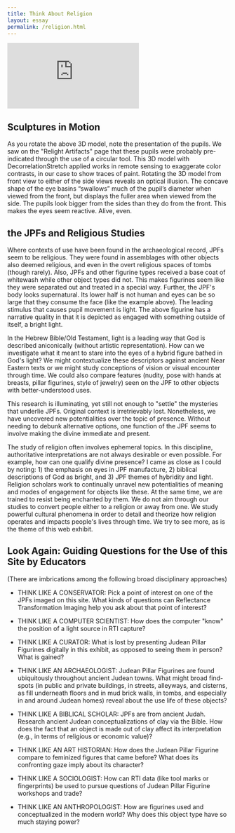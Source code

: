 ```yaml
---
title: Think About Religion
layout: essay
permalink: /religion.html
---
```


<div class="sketchfab-embed-wrapper ratio ratio-16x9"><iframe title="Judean Pillar Figurine head with false color" frameborder="0" allowfullscreen mozallowfullscreen="true" webkitallowfullscreen="true" allow="autoplay; fullscreen; xr-spatial-tracking" xr-spatial-tracking execution-while-out-of-viewport execution-while-not-rendered web-share src="https://sketchfab.com/models/886634b5f96a4b449e2a3f86c1d54368/embed"></iframe></div>

## Sculptures in Motion

As you rotate the above 3D model, note the presentation of the pupils. We saw on the "Relight Artifacts" page that these pupils were probably pre-indicated through the use of a circular tool. This 3D model with DecorrelationStretch applied works in remote sensing to exaggerate color contrasts, in our case to show traces of paint. Rotating the 3D model from front view to either of the side views reveals an optical illusion. The concave shape of the eye basins “swallows” much of the pupil’s diameter when viewed from the front, but displays the fuller area when viewed from the side. The pupils look bigger from the sides than they do from the front. This makes the eyes seem reactive. Alive, even. 

## the JPFs and Religious Studies
Where contexts of use have been found in the archaeological record, JPFs seem to be religious. They were found in assemblages with other objects also deemed religious, and even in the overt religious spaces of tombs (though rarely). Also, JPFs and other figurine types received a base coat of whitewash while other object types did not. This makes figurines seem like they were separated out and treated in a special way. Further, the JPF's body looks supernatural. Its lower half is not human and eyes can be so large that they consume the face (like the example above). The leading stimulus that causes pupil movement is light. The above figurine has a narrative quality in that it is depicted as engaged with something outside of itself, a bright light.

In the Hebrew Bible/Old Testament, light is a leading way that God is described aniconically (without artistic representation). How can we investigate what it meant to stare into the eyes of a hybrid figure bathed in God's light? We might contextualize these descriptors against ancient Near Eastern texts or we might study conceptions of vision or visual encounter through time. We could also compare features (nudity, pose with hands at breasts, pillar figurines, style of jewelry) seen on the JPF to other objects with better-understood uses. 

This research is illuminating, yet still not enough to "settle" the mysteries that underlie JPFs. Original context is irretrievably lost. Nonetheless, we have uncovered new potentialities over the topic of presence. Without needing to debunk alternative options, one function of the JPF seems to involve making the divine immediate and present.

The study of religion often involves ephemeral topics. In this discipline, authoritative interpretations are not always desirable or even possible. For example, how can one qualify divine presence? I came as close as I could by noting: 1) the emphasis on eyes in JPF manufacture, 2) biblical descriptions of God as bright, and 3) JPF themes of hybridity and light. Religion scholars work to continually unravel new potentialities of meaning and modes of engagement for objects like these. At the same time, we are trained to resist being enchanted by them. We do not aim through our studies to convert people either to a religion or away from one. We study powerful cultural phenomena in order to detail and theorize how religion operates and impacts people's lives through time. We try to see more, as is the theme of this web exhibit.


## Look Again: Guiding Questions for the Use of this Site by Educators

(There are imbrications among the following broad disciplinary approaches)

- THINK LIKE A CONSERVATOR: Pick a point of interest on one of the JPFs imaged on this site. What kinds of questions can Reflectance Transformation Imaging help you ask about that point of interest?

- THINK LIKE A COMPUTER SCIENTIST: How does the computer "know" the position of a light source in RTI capture?

- THINK LIKE A CURATOR: What is lost by presenting Judean Pillar Figurines digitally in this exhibit, as opposed to seeing them in person? What is gained?

- THINK LIKE AN ARCHAEOLOGIST: Judean Pillar Figurines are found ubiquitously throughout ancient Judean towns. What might broad find-spots (in public and private buildings, in streets, alleyways, and cisterns, as fill underneath floors and in mud brick walls, in tombs, and especially in and around Judean homes) reveal about the use life of these objects?

- THINK LIKE A BIBLICAL SCHOLAR: JPFs are from ancient Judah. Research ancient Judean conceptualizations of clay via the Bible. How does the fact that an object is made out of clay affect its interpretation (e.g., in terms of religious or economic value)?

- THINK LIKE AN ART HISTORIAN: How does the Judean Pillar Figurine compare to feminized figures that came before? What does its confronting gaze imply about its character?

- THINK LIKE A SOCIOLOGIST: How can RTI data (like tool marks or fingerprints) be used to pursue questions of Judean Pillar Figurine workshops and trade?

- THINK LIKE AN ANTHROPOLOGIST: How are figurines used and conceptualized in the modern world? Why does this object type have so much staying power?